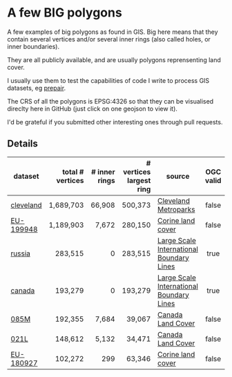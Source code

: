 # A few BIG polygons

A few examples of big polygons as found in GIS.
Big here means that they contain several vertices and/or several inner rings (also called holes, or inner boundaries).

They are all publicly available, and are usually polygons reprensenting land cover.

I usually use them to test the capabilities of code I write to process GIS datasets, eg [prepair](https://github.com/tudelft3d/prepair).

The CRS of all the polygons is EPSG:4326 so that they can be visualised direclty here in GitHub (just click on one geojson to view it).

I'd be grateful if you submitted other interesting ones through pull requests.


## Details

| dataset   | total # vertices | # inner rings | # vertices largest ring | source | OGC valid |
| --------- | ----------------:| -------------:| ------------:| ------ |:---------:|
| [cleveland](https://github.com/hugoledoux/BIGpolygons/blob/master/cleveland.geojson) |  1,689,703 |  66,908 |  500,373  | [Cleveland Metroparks](http://clevelandmetroparks.com)                             | false     |
| [EU-199948](https://github.com/hugoledoux/BIGpolygons/blob/master/EU-199948.geojson) |  1,189,903 |   7,672 |  280,150  | [Corine land cover](http://www.eea.europa.eu/data-and-maps/data/clc-2006-vector-data-version-2)    | false     |
| [russia](https://github.com/hugoledoux/BIGpolygons/blob/master/russia.geojson)       |    283,515 |       0 |  283,515  | [Large Scale International Boundary Lines ](https://hiu.state.gov/data/)           | true      |
| [canada](https://github.com/hugoledoux/BIGpolygons/blob/master/canada.geojson)       |    193,279 |       0 |  193,279  | [Large Scale International Boundary Lines ](https://hiu.state.gov/data/)           | true      |
| [085M](https://github.com/hugoledoux/BIGpolygons/blob/master/085M.geojson)           |    192,355 |   7,684 |   39,067  | [Canada Land Cover](http://www.geobase.ca/geobase/en/data/landcover/index.html)    | false     |
| [021L](https://github.com/hugoledoux/BIGpolygons/blob/master/021L.geojson)           |    148,612 |   5,132 |   34,471  | [Canada Land Cover](http://www.geobase.ca/geobase/en/data/landcover/index.html)    | false     |
| [EU-180927](https://github.com/hugoledoux/BIGpolygons/blob/master/EU-180927.geojson) |    102,272 |     299 |   63,346  | [Corine land cover](http://www.eea.europa.eu/data-and-maps/data/clc-2006-vector-data-version-2)    | false     |
